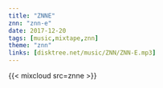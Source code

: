 ```yaml
---
title: "ZNNE"
znn: "znn-e"
date: 2017-12-20
tags: [music,mixtape,znn]
theme: "znn"
links: [disktree.net/music/ZNN/ZNN-E.mp3]
---
```

{{< mixcloud src=znne >}}
